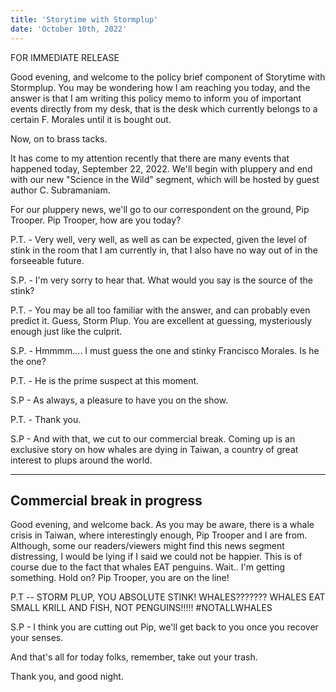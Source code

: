 ```yaml
---
title: 'Storytime with Stormplup'
date: 'October 10th, 2022'
---
```


FOR IMMEDIATE RELEASE

Good evening, and welcome to the policy brief component of Storytime with Stormplup. You 
may be wondering how I am reaching you today, and the answer is that I am writing this
policy memo to inform you of important events directly from my desk, that is the desk
which currently belongs to a certain F. Morales until it is bought out. 

Now, on to brass tacks. 

It has come to my attention recently that there are many events that happened today,
September 22, 2022. We'll begin with pluppery and end with our new "Science in the Wild"
segment, which will be hosted by guest author C. Subramaniam. 

For our pluppery news, we'll go to our correspondent on the ground, Pip Trooper. 
Pip Trooper, how are you today? 

P.T. - Very well, very well, as well as can be expected, given the level of stink in the
room that I am currently in, that I also have no way out of in the forseeable future. 

S.P. - I'm very sorry to hear that. What would you say is the source of the stink? 

P.T. - You may be all too familiar with the answer, and can probably even predict it. 
Guess, Storm Plup. You are excellent at guessing, mysteriously enough just like the
culprit. 

S.P. - Hmmmm.... I must guess the one and stinky Francisco Morales. Is he the one? 

P.T. - He is the prime suspect at this moment. 

S.P - As always, a pleasure to have you on the show. 

P.T. - Thank you. 

S.P - And with that, we cut to our commercial break. Coming up is an exclusive story on 
how whales are dying in Taiwan, a country of great interest to plups around the world. 

------ 
Commercial break in progress
-------
Good evening, and welcome back. As you may be aware, there is a whale crisis in Taiwan, where interestingly enough, Pip Trooper and I are from. Although, some our readers/viewers might find this news segment distressing, I would be lying if I said we could not be happier. This is of course due to the fact that whales EAT penguins. Wait.. I'm getting something. Hold on? Pip Trooper, you are on the line!

P.T -- STORM PLUP, YOU ABSOLUTE STINK! WHALES??????? WHALES EAT SMALL KRILL AND FISH, NOT PENGUINS!!!!! #NOTALLWHALES

S.P - I think you are cutting out Pip, we'll get back to you once you recover your senses.

And that's all for today folks, remember, take out your trash. 

Thank you, and good night.

